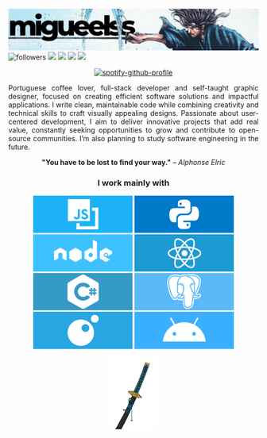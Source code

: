 <img src="./bannergh.png"><br>
<span>
  <img alt="followers" title="Follow me on Github" src="https://img.shields.io/badge/FOLLOW-4-02A9FF?logo=github&logoColor=white&style=for-the-badge&labelColor=0288D1"/>
  <a href="https://open.spotify.com/user/31r4nfefefbycx4yso5ybfycwvqq?si=113bb25022224262"><img src="https://img.shields.io/badge/Spotify-1ED760?style=for-the-badge&logo=spotify&logoColor=white"/></a>
  <img src="https://img.shields.io/badge/steam-%23000000.svg?style=for-the-badge&logo=steam&logoColor=white"/>
  <img src="https://img.shields.io/badge/AniList-02A9FF?logo=anilist&logoColor=white&labelColor=02A9FF&style=for-the-badge"/>
  <img src="https://img.shields.io/badge/Buy%20Me%20a%20Coffee-ffdd00?style=for-the-badge&logo=buy-me-a-coffee&logoColor=black"/>
</span>
<p align="center"><a href="https://spotify-github-profile.kittinanx.com/api/view?uid=31r4nfefefbycx4yso5ybfycwvqq&redirect=true">
  <img src="https://spotify-github-profile.kittinanx.com/api/view?uid=31r4nfefefbycx4yso5ybfycwvqq&cover_image=true&theme=novatorem&show_offline=false&background_color=121212&interchange=false&bar_color=3d91ff&bar_color_cover=false" alt="spotify-github-profile">
</a></p>
<p align="justify">Portuguese coffee lover, full-stack developer and self-taught graphic designer, focused on creating efficient software solutions and impactful applications. I write clean, maintainable code while combining creativity and technical skills to craft visually appealing designs. Passionate about user-centered development, I aim to deliver innovative projects that add real value, constantly seeking opportunities to grow and contribute to open-source communities. I’m also planning to study software engineering in the future.</p>
<p align="center"><b>"You have to be lost to find your way."</b> – <i>Alphonse Elric</i></p>
<h3 align="center">I work mainly with</h3>
<p align='center'>
<img src="./images/js.png"> <img src="./images/python.png"> <img src="./images/nodejs.png"> <img src="./images/react.png"> <img src="./images/cst.png"> <img src="./images/postgres.png"> <img src="./images/lua.png"> <img src="./images/androidmobile.png">
<p>
<p align="center"><img height="20%" width="20%" src="images/katanagif.gif"></p>
